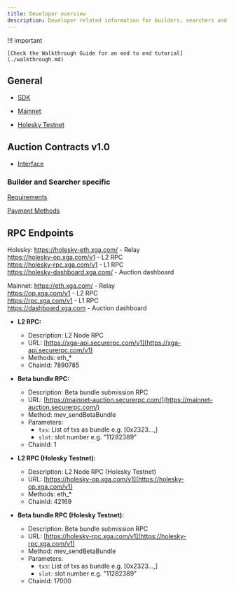 ```yaml
---
title: Developer overview
description: Developer related information for builders, searchers and intergrators.
---
```


!!! important

    [Check the Walkthrough Guide for an end to end tutorial](./walkthrough.md)

## General

-   [SDK](./sdk.md)

-   [Mainnet](./mainnet.md)

-   [Holesky Testnet](./testnet.md)

## Auction Contracts v1.0

-   [Interface](./interface.md)

### Builder and Searcher specific

[Requirements](./builders.md)

[Payment Methods](./payment-methods.md)

## RPC Endpoints

Holesky:
https://holesky-eth.xga.com/ - Relay    
https://holesky-op.xga.com/v1 - L2 RPC    
https://holesky-rpc.xga.com/v1 - L1 RPC    
https://holesky-dashboard.xga.com/ - Auction dashboard   

Mainnet:
https://eth.xga.com/ - Relay    
https://op.xga.com/v1 - L2 RPC   
https://rpc.xga.com/v1 - L1 RPC   
https://dashboard.xga.com - Auction dashboard   

-   **L2 RPC:**

    -   Description: L2 Node RPC
    -   URL: [https://xga-api.securerpc.com/v1](https://xga-api.securerpc.com/v1)
    -   Methods: eth\_\*
    -   ChainId: 7890785

-   **Beta bundle RPC:**

    -   Description: Beta bundle submission RPC
    -   URL: [https://mainnet-auction.securerpc.com/](https://mainnet-auction.securerpc.com/)
    -   Method: mev_sendBetaBundle
    -   Parameters:
        -   `txs`: List of txs as bundle e.g. [0x2323...,]
        -   `slot`: slot number e.g. "11282389"
    -   ChainId: 1

-   **L2 RPC (Holesky Testnet):**

    -   Description: L2 Node RPC (Holesky Testnet)
    -   URL: [https://holesky-op.xga.com/v1](https://holesky-op.xga.com/v1)
    -   Methods: eth\_\*
    -   ChainId: 42169

-   **Beta bundle RPC (Holesky Testnet):**
    -   Description: Beta bundle submission RPC
    -   URL: [https://holesky-rpc.xga.com/v1](https://holesky-rpc.xga.com/v1)
    -   Method: mev_sendBetaBundle
    -   Parameters:
        -   `txs`: List of txs as bundle e.g. [0x2323...,]
        -   `slot`: slot number e.g. "11282389"
    -   ChainId: 17000
